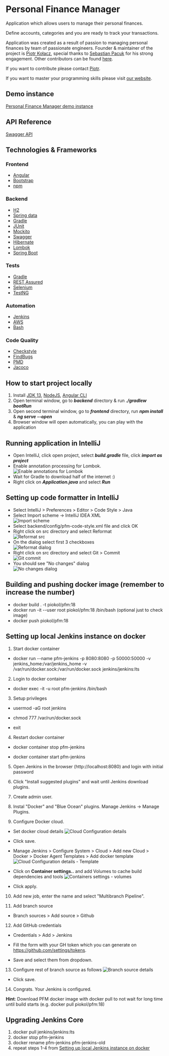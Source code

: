 # Personal Finance Manager

Application which allows users to manage their personal finances.

Define accounts, categories and you are ready to track your transactions.

Application was created as a result of passion to managing personal finances by team of passionate engineers. Founder & maintainer of the project is [Piotr Kołacz](https://github.com/pio-kol), special thanks to [Sebastian Pacuk](https://github.com/sebapacuk) for his strong engagement. Other contributors can be found [here](https://github.com/programming-in-practice/personal-finance-manager/graphs/contributors).

If you want to contribute please contact [Piotr](mailto:piotr@passionatesoftwareengineer.com).

If you want to master your programming skills please visit [our website](https://passionatesoftwareengineer.com).

## Demo instance
[Personal Finance Manager demo instance](https://pfm.passionatesoftwareengineer.com)

## API Reference
[Swagger API](https://backend.passionatesoftwareengineer.com)

## Technologies & Frameworks

### Frontend
- [Angular](https://angular.io/)
- [Bootstrap](https://getbootstrap.com/)
- [npm](https://www.npmjs.com/)

### Backend
- [H2](http://www.h2database.com)
- [Spring data](https://projects.spring.io/spring-data/)
- [Gradle](https://gradle.org/)
- [JUnit](https://maven.apache.org/)
- [Mockito](http://site.mockito.org/)
- [Swagger](https://swagger.io/)
- [Hibernate](http://hibernate.org/)
- [Lombok](https://projectlombok.org/)
- [Spring Boot](https://spring.io/projects/spring-boot)

### Tests
- [Gradle](https://gradle.org/)
- [REST Assured](http://rest-assured.io/)
- [Selenium](https://www.seleniumhq.org/)
- [TestNG](https://testng.org)

### Automation
- [Jenkins](https://jenkins.io/)
- [AWS](https://aws.amazon.com/)
- [Bash](https://www.gnu.org/software/bash/)

### Code Quality
- [Checkstyle](http://checkstyle.sourceforge.net/)
- [FindBugs](http://findbugs.sourceforge.net/)
- [PMD](https://pmd.github.io/)
- [Jacoco](https://www.eclemma.org/jacoco/)

## How to start project locally

1. Install [JDK 13](https://adoptopenjdk.net/?variant=openjdk13&jvmVariant=hotspot), [NodeJS](https://nodejs.org/en/), [Angular CLI](https://cli.angular.io/)
2. Open terminal window, go to **_backend_** directory & run **_./gradlew bootRun_**
3. Open second terminal window, go to **_frontend_** directory, run **_npm install_** & **_ng serve --open_**
4. Browser window will open automatically, you can play with the application

## Running application in IntelliJ
- Open IntelliJ, click open project, select **_build.gradle_** file, click **_import as project_**
- Enable annotation processing for Lombok. \
![Enable annotations for Lombok](readme/lombok-annotations.png)
- Wait for Gradle to download half of the internet :)
- Right click on **_Application.java_** and select **_Run_**

## Setting up code formatter in IntelliJ
- Select IntelliJ > Preferences > Editor > Code Style > Java
- Select Import scheme -> IntelliJ IDEA XML \
![Import scheme](readme/import-scheme.png)
- Select backend/config/pfm-code-style.xml file and click OK
- Right click on src directory and select Reformat \
![Reformat src](readme/reformat-src.png)
- On the dialog select first 3 checkboxes \
![Reformat dialog](readme/reformat-dialog.png)
- Right click on src directory and select Git > Commit \
![Git commit](readme/git-commit-directory.png)
- You should see "No changes" dialog \
![No changes dialog](readme/git-no-changes.png)

## Building and pushing docker image (remember to increase the number)
- docker build . -t piokol/pfm:18
- docker run -it --user root piokol/pfm:18 /bin/bash (optional just to check image)
- docker push piokol/pfm:18

## Setting up local Jenkins instance on docker
1. Start docker container 

* docker run --name pfm-jenkins -p 8080:8080 -p 50000:50000 -v jenkins_home:/var/jenkins_home -v        /var/run/docker.sock:/var/run/docker.sock jenkins/jenkins:lts
   
2. Login to docker container

* docker exec -it -u root pfm-jenkins /bin/bash

3. Setup privileges

* usermod -aG root jenkins

* chmod 777 /var/run/docker.sock

* exit

4. Restart docker container

* docker container stop pfm-jenkins

* docker container start pfm-jenkins

5. Open Jenkins in the browser (http://localhost:8080) and login with initial password

6. Click "Install suggested plugins" and wait until Jenkins download plugins.

7. Create admin user.

8. Instal "Docker" and "Blue Ocean" plugins. Manage Jenkins -> Manage Plugins.

9. Configure Docker cloud.

* Set docker cloud details
![Cloud Configuration details](readme/cloud-details.png)
* Click save.

* Manage Jenkins > Configure System > Cloud > Add new Cloud > Docker > Docker Agent Templates > Add docker template 
![Cloud Configuration details - Template](readme/cloud-config.png)

* Click on **Container settings..** and add Volumes to cache build dependencies and tools
![Containers settings - volumes](readme/volumes-setup.png)

* Click apply.

10. Add new job, enter the name and select "Multibranch Pipeline".

11. Add branch source 

* Branch sources > Add source > Github

12. Add GitHub credentials

* Credentials > Add > Jenkins

* Fill the form with your GH token which you can generate on https://github.com/settings/tokens.

* Save and select them from dropdown.

13. Configure rest of branch source as follows
![Branch source details](readme/branch-source-config.png)

* Click save.

14. Congrats. Your Jenkins is configured.

**Hint**: Download PFM docker image with docker pull to not wait for long time until build starts (e.g. docker pull piokol/pfm:18)

## Upgrading Jenkins Core

1. docker pull jenkins/jenkins:lts
2. docker stop pfm-jenkins
3. docker rename pfm-jenkins pfm-jenkins-old
4. repeat steps 1-4 from [Setting up local Jenkins instance on docker](#setting-up-local-jenkins-instance-on-docker)
